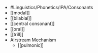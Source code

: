 - #Linguistics/Phonetics/IPA/Consonants
- [[modal]]
- [[bilabial]]
- [[central consonant]]
- [[oral]]
- [[trill]]
- Airstream Mechanism
	- [[pulmonic]]